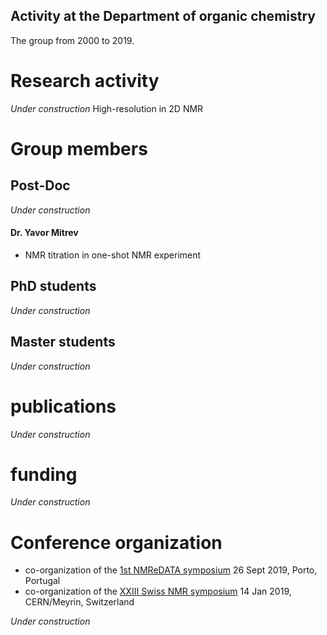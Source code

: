 ## Activity at the Department of organic chemistry

The group from 2000 to 2019.

# Research activity 

*Under construction*
High-resolution in 2D NMR

# Group members 
## Post-Doc 
*Under construction*
#### Dr. Yavor Mitrev
- NMR titration in one-shot NMR experiment 

## PhD students 
*Under construction*
## Master students 
*Under construction*

# publications 

*Under construction*

# funding 

*Under construction*

# Conference organization 

- co-organization of the [1st NMReDATA symposium](https://nmredata.org/wiki/Symposium2019/) 26 Sept 2019, Porto, Portugal
- co-organization of the [XXIII Swiss NMR symposium](https://indico.cern.ch/event/775177/) 14 Jan 2019, CERN/Meyrin, Switzerland

*Under construction*
